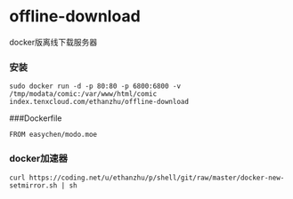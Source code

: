 # offline-download
docker版离线下载服务器
### 安装
```
sudo docker run -d -p 80:80 -p 6800:6800 -v /tmp/modata/comic:/var/www/html/comic index.tenxcloud.com/ethanzhu/offline-download
```
###Dockerfile
```
FROM easychen/modo.moe
```
### docker加速器
```
curl https://coding.net/u/ethanzhu/p/shell/git/raw/master/docker-new-setmirror.sh | sh
```
